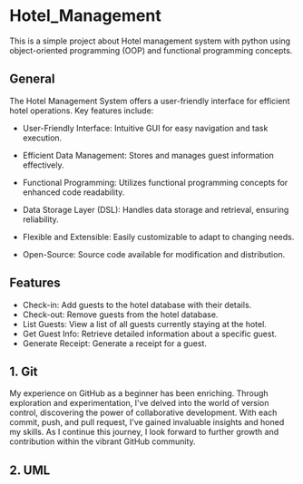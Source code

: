 # Hotel_Management
This is a simple project about Hotel management system with python using object-oriented programming (OOP) and functional programming concepts.

## General
The Hotel Management System offers a user-friendly interface for efficient hotel operations. Key features include:

- User-Friendly Interface: Intuitive GUI for easy navigation and task execution.

- Efficient Data Management: Stores and manages guest information effectively.

- Functional Programming: Utilizes functional programming concepts for enhanced code readability.

- Data Storage Layer (DSL): Handles data storage and retrieval, ensuring reliability.

- Flexible and Extensible: Easily customizable to adapt to changing needs.

- Open-Source: Source code available for modification and distribution.

## Features

- Check-in: Add guests to the hotel database with their details.
- Check-out: Remove guests from the hotel database.
- List Guests: View a list of all guests currently staying at the hotel.
- Get Guest Info: Retrieve detailed information about a specific guest.
- Generate Receipt: Generate a receipt for a guest.


## 1. Git 
My experience on GitHub as a beginner has been enriching. Through exploration and experimentation, I've delved into the world of version control, discovering the power of collaborative development. With each commit, push, and pull request, I've gained invaluable insights and honed my skills. As I continue this journey, I look forward to further growth and contribution within the vibrant GitHub community.

## 2. UML



